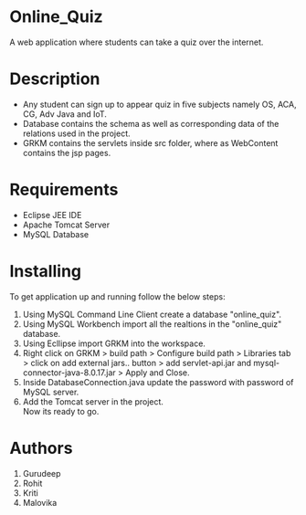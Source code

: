 # Online_Quiz
A web application where students can take a quiz over the internet. 
# Description
<ul>
  <li>Any student can sign up to appear quiz in five subjects namely OS, ACA, CG, Adv Java and IoT.</li>
  <li>Database contains the schema as well as corresponding data of the relations used in the project.</li>
  <li>GRKM contains the servlets inside src folder, where as WebContent contains the jsp pages.</li>
</ul>

# Requirements
<ul>
  <li>Eclipse JEE IDE</li>
  <li>Apache Tomcat Server</li>
  <li>MySQL Database</li>
</ul>
  
# Installing
To get application up and running follow the below steps:
  1. Using MySQL Command Line Client create a database "online_quiz".
  2. Using MySQL Workbench import all the realtions in the "online_quiz" database.
  3. Using Ecllipse import GRKM into the workspace.
  4. Right click on GRKM > build path > Configure build path > Libraries tab > click on add external jars.. button > add servlet-api.jar and mysql-connector-java-8.0.17.jar > Apply and Close.
  5. Inside DatabaseConnection.java update the password with password of MySQL server.
  6. Add the Tomcat server in the project.<br/>
Now its ready to go.
# Authors
  1. Gurudeep
  2. Rohit
  3. Kriti
  4. Malovika
